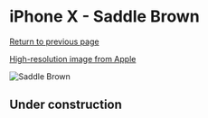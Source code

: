 # iPhone X - Saddle Brown

[Return to previous page](/iphone_x)

[High-resolution image from Apple](https://store.storeimages.cdn-apple.com/8756/as-images.apple.com/is/MQTA2?wid=4500&hei=4500&fmt=png)

<div style="width: 500px"><img src="/almost_uncompressed/MQTA2.webp" alt="Saddle Brown"></div>

## Under construction
